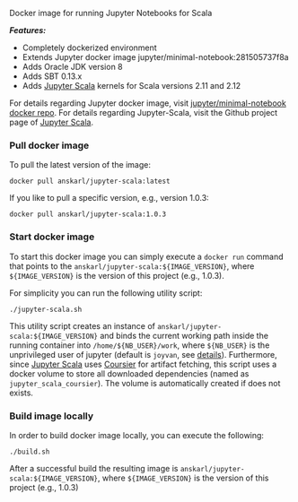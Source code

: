 Docker image for running Jupyter Notebooks for Scala

***Features:***
  
  * Completely dockerized environment
  * Extends Jupyter docker image jupyter/minimal-notebook:281505737f8a
  * Adds Oracle JDK version 8 
  * Adds SBT 0.13.x
  * Adds [Jupyter Scala](https://github.com/jupyter-scala/jupyter-scala) kernels for Scala versions 2.11 and 2.12
  	
For details regarding Jupyter docker image, visit [jupyter/minimal-notebook docker repo](https://hub.docker.com/r/jupyter/minimal-notebook/). 
For details regarding Jupyter-Scala, visit the Github project page of [Jupyter Scala](https://github.com/jupyter-scala/jupyter-scala).

### Pull docker image

To pull the latest version of the image:

```
docker pull anskarl/jupyter-scala:latest
```

If you like to pull a specific version, e.g., version 1.0.3:
```
docker pull anskarl/jupyter-scala:1.0.3
```

### Start docker image

To start this docker image you can simply execute a `docker run` command that points to the `anskarl/jupyter-scala:${IMAGE_VERSION}`, where `${IMAGE_VERSION}` is the version of this project (e.g., 1.0.3). 


For simplicity you can run the following utility script:

```
./jupyter-scala.sh
```

This utility script creates an instance of `anskarl/jupyter-scala:${IMAGE_VERSION}` and binds the current working path inside the running container into `/home/${NB_USER}/work`, where `${NB_USER}` is the unprivileged user of jupyter (default is `joyvan`, see [details](https://github.com/jupyter/docker-stacks/tree/master/minimal-notebook#what-it-gives-you)). Furthermore, since [Jupyter Scala](https://github.com/jupyter-scala/jupyter-scala) uses [Coursier](http://get-coursier.io) for artifact fetching, this script uses a docker volume to store all downloaded dependencies (named as `jupyter_scala_coursier`). The volume is automatically created if does not exists.



### Build image locally

In order to build docker image locally, you can execute the following:

```
./build.sh
```
After a successful build the resulting image is `anskarl/jupyter-scala:${IMAGE_VERSION}`, where `${IMAGE_VERSION}` is the version of this project (e.g., 1.0.3)
